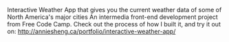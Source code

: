 Interactive Weather App that gives you the current weather data of some of North America's major cities
An intermedia front-end development project from Free Code Camp. 
Check out the process of how I built it, and try it out on: 
http://anniesheng.ca/portfolio/interactive-weather-app/
